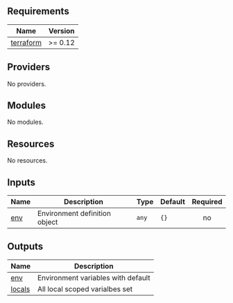 ## Requirements

| Name | Version |
|------|---------|
| <a name="requirement_terraform"></a> [terraform](#requirement\_terraform) | >= 0.12 |

## Providers

No providers.

## Modules

No modules.

## Resources

No resources.

## Inputs

| Name | Description | Type | Default | Required |
|------|-------------|------|---------|:--------:|
| <a name="input_env"></a> [env](#input\_env) | Environment definition object | `any` | `{}` | no |

## Outputs

| Name | Description |
|------|-------------|
| <a name="output_env"></a> [env](#output\_env) | Environment variables with default |
| <a name="output_locals"></a> [locals](#output\_locals) | All local scoped varialbes set |

